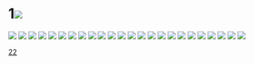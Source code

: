 # 1![](../img/21/00000001.jpg)
![](../img/21/00000002.jpg)
![](../img/21/00000003.jpg)
![](../img/21/00000004.jpg)
![](../img/21/00000005.jpg)
![](../img/21/00000006.jpg)
![](../img/21/00000007.jpg)
![](../img/21/00000008.jpg)
![](../img/21/00000009.jpg)
![](../img/21/00000010.jpg)
![](../img/21/00000011.jpg)
![](../img/21/00000012.jpg)
![](../img/21/00000013.jpg)
![](../img/21/00000014.jpg)
![](../img/21/00000015.jpg)
![](../img/21/00000016.jpg)
![](../img/21/00000017.jpg)
![](../img/21/00000018.jpg)
![](../img/21/00000019.jpg)
![](../img/21/00000020.jpg)
![](../img/21/00000021.jpg)
![](../img/21/00000022.jpg)
![](../img/21/00000023.jpg)
![](../img/21/00000024.jpg)
![](../img/21/00000025.jpg)

[22](../dir/22.md)

